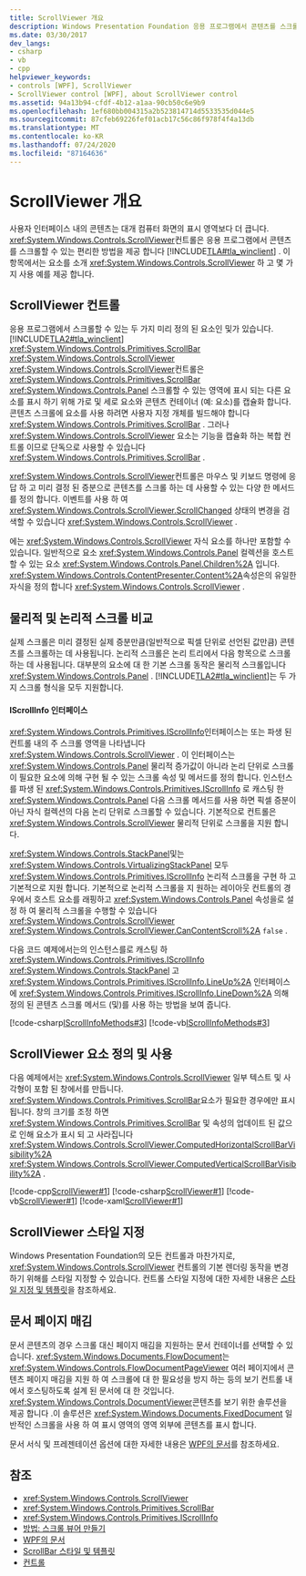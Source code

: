 ```yaml
---
title: ScrollViewer 개요
description: Windows Presentation Foundation 응용 프로그램에서 콘텐츠를 스크롤할 수 있도록 하는 ScrollViewer 컨트롤에 대해 알아봅니다. 사용 예제를 참조 하세요.
ms.date: 03/30/2017
dev_langs:
- csharp
- vb
- cpp
helpviewer_keywords:
- controls [WPF], ScrollViewer
- ScrollViewer control [WPF], about ScrollViewer control
ms.assetid: 94a13b94-cfdf-4b12-a1aa-90cb50c6e9b9
ms.openlocfilehash: 1ef680bb004315a2b523814714d5533535d044e5
ms.sourcegitcommit: 87cfeb69226fef01acb17c56c86f978f4f4a13db
ms.translationtype: MT
ms.contentlocale: ko-KR
ms.lasthandoff: 07/24/2020
ms.locfileid: "87164636"
---
```

# <a name="scrollviewer-overview"></a>ScrollViewer 개요
사용자 인터페이스 내의 콘텐츠는 대개 컴퓨터 화면의 표시 영역보다 더 큽니다. <xref:System.Windows.Controls.ScrollViewer>컨트롤은 응용 프로그램에서 콘텐츠를 스크롤할 수 있는 편리한 방법을 제공 합니다 [!INCLUDE[TLA#tla_winclient](../../../../includes/tlasharptla-winclient-md.md)] . 이 항목에서는 요소를 소개 <xref:System.Windows.Controls.ScrollViewer> 하 고 몇 가지 사용 예를 제공 합니다.  
  
<a name="what_is_a_scrollviewer_element"></a>
## <a name="the-scrollviewer-control"></a>ScrollViewer 컨트롤  
 응용 프로그램에서 스크롤할 수 있는 두 가지 미리 정의 된 요소인 및가 있습니다. [!INCLUDE[TLA2#tla_winclient](../../../../includes/tla2sharptla-winclient-md.md)] <xref:System.Windows.Controls.Primitives.ScrollBar> <xref:System.Windows.Controls.ScrollViewer> <xref:System.Windows.Controls.ScrollViewer>컨트롤은 <xref:System.Windows.Controls.Primitives.ScrollBar> <xref:System.Windows.Controls.Panel> 스크롤할 수 있는 영역에 표시 되는 다른 요소를 표시 하기 위해 가로 및 세로 요소와 콘텐츠 컨테이너 (예: 요소)를 캡슐화 합니다. 콘텐츠 스크롤에 요소를 사용 하려면 사용자 지정 개체를 빌드해야 합니다 <xref:System.Windows.Controls.Primitives.ScrollBar> . 그러나 <xref:System.Windows.Controls.ScrollViewer> 요소는 기능을 캡슐화 하는 복합 컨트롤 이므로 단독으로 사용할 수 있습니다 <xref:System.Windows.Controls.Primitives.ScrollBar> .  
  
 <xref:System.Windows.Controls.ScrollViewer>컨트롤은 마우스 및 키보드 명령에 응답 하 고 미리 결정 된 증분으로 콘텐츠를 스크롤 하는 데 사용할 수 있는 다양 한 메서드를 정의 합니다. 이벤트를 사용 하 여 <xref:System.Windows.Controls.ScrollViewer.ScrollChanged> 상태의 변경을 검색할 수 있습니다 <xref:System.Windows.Controls.ScrollViewer> .  
  
 에는 <xref:System.Windows.Controls.ScrollViewer> 자식 요소를 하나만 포함할 수 있습니다. 일반적으로 요소 <xref:System.Windows.Controls.Panel> 컬렉션을 호스트할 수 있는 요소 <xref:System.Windows.Controls.Panel.Children%2A> 입니다. <xref:System.Windows.Controls.ContentPresenter.Content%2A>속성은의 유일한 자식을 정의 합니다 <xref:System.Windows.Controls.ScrollViewer> .  
  
<a name="scrollviewer_physical_vs_logical"></a>
## <a name="physical-vs-logical-scrolling"></a>물리적 및 논리적 스크롤 비교  
 실제 스크롤은 미리 결정된 실제 증분만큼(일반적으로 픽셀 단위로 선언된 값만큼) 콘텐츠를 스크롤하는 데 사용됩니다. 논리적 스크롤은 논리 트리에서 다음 항목으로 스크롤하는 데 사용됩니다. 대부분의 요소에 대 한 기본 스크롤 동작은 물리적 스크롤입니다 <xref:System.Windows.Controls.Panel> . [!INCLUDE[TLA2#tla_winclient](../../../../includes/tla2sharptla-winclient-md.md)]는 두 가지 스크롤 형식을 모두 지원합니다.  
  
#### <a name="the-iscrollinfo-interface"></a>IScrollInfo 인터페이스  
 <xref:System.Windows.Controls.Primitives.IScrollInfo>인터페이스는 또는 파생 된 컨트롤 내의 주 스크롤 영역을 나타냅니다 <xref:System.Windows.Controls.ScrollViewer> . 이 인터페이스는 <xref:System.Windows.Controls.Panel> 물리적 증가값이 아니라 논리 단위로 스크롤이 필요한 요소에 의해 구현 될 수 있는 스크롤 속성 및 메서드를 정의 합니다. 인스턴스를 파생 된 <xref:System.Windows.Controls.Primitives.IScrollInfo> 로 캐스팅 한 <xref:System.Windows.Controls.Panel> 다음 스크롤 메서드를 사용 하면 픽셀 증분이 아닌 자식 컬렉션의 다음 논리 단위로 스크롤할 수 있습니다. 기본적으로 컨트롤은 <xref:System.Windows.Controls.ScrollViewer> 물리적 단위로 스크롤을 지원 합니다.  
  
 <xref:System.Windows.Controls.StackPanel>및는 <xref:System.Windows.Controls.VirtualizingStackPanel> 모두 <xref:System.Windows.Controls.Primitives.IScrollInfo> 논리적 스크롤을 구현 하 고 기본적으로 지원 합니다. 기본적으로 논리적 스크롤을 지 원하는 레이아웃 컨트롤의 경우에서 호스트 요소를 래핑하고 <xref:System.Windows.Controls.Panel> 속성을로 설정 하 여 물리적 스크롤을 수행할 수 있습니다 <xref:System.Windows.Controls.ScrollViewer> <xref:System.Windows.Controls.ScrollViewer.CanContentScroll%2A> `false` .  
  
 다음 코드 예제에서는의 인스턴스를로 캐스팅 하 <xref:System.Windows.Controls.Primitives.IScrollInfo> <xref:System.Windows.Controls.StackPanel> 고 <xref:System.Windows.Controls.Primitives.IScrollInfo.LineUp%2A> 인터페이스에 <xref:System.Windows.Controls.Primitives.IScrollInfo.LineDown%2A> 의해 정의 된 콘텐츠 스크롤 메서드 (및)를 사용 하는 방법을 보여 줍니다.  
  
 [!code-csharp[IScrollInfoMethods#3](~/samples/snippets/csharp/VS_Snippets_Wpf/IScrollInfoMethods/CSharp/Window1.xaml.cs#3)]
 [!code-vb[IScrollInfoMethods#3](~/samples/snippets/visualbasic/VS_Snippets_Wpf/IScrollInfoMethods/VisualBasic/Window1.xaml.vb#3)]  
  
<a name="scrollviewer_markup_syntax_and_sample"></a>
## <a name="defining-and-using-a-scrollviewer-element"></a>ScrollViewer 요소 정의 및 사용  
 다음 예제에서는 <xref:System.Windows.Controls.ScrollViewer> 일부 텍스트 및 사각형이 포함 된 창에서를 만듭니다. <xref:System.Windows.Controls.Primitives.ScrollBar>요소가 필요한 경우에만 표시 됩니다. 창의 크기를 조정 하면 <xref:System.Windows.Controls.Primitives.ScrollBar> 및 속성의 업데이트 된 값으로 인해 요소가 표시 되 고 사라집니다 <xref:System.Windows.Controls.ScrollViewer.ComputedHorizontalScrollBarVisibility%2A> <xref:System.Windows.Controls.ScrollViewer.ComputedVerticalScrollBarVisibility%2A> .  
  
 [!code-cpp[ScrollViewer#1](~/samples/snippets/cpp/VS_Snippets_Wpf/ScrollViewer/CPP/ScrollViewer_wcp.cpp#1)]
 [!code-csharp[ScrollViewer#1](~/samples/snippets/csharp/VS_Snippets_Wpf/ScrollViewer/CSharp/ScrollViewer_wcp.cs#1)]
 [!code-vb[ScrollViewer#1](~/samples/snippets/visualbasic/VS_Snippets_Wpf/ScrollViewer/VisualBasic/ScrollViewer.vb#1)]
 [!code-xaml[ScrollViewer#1](~/samples/snippets/xaml/VS_Snippets_Wpf/ScrollViewer/XAML/Pane1.xaml#1)]  
  
<a name="scrollviewer_styling_scrollviewer"></a>
## <a name="styling-a-scrollviewer"></a>ScrollViewer 스타일 지정  
 Windows Presentation Foundation의 모든 컨트롤과 마찬가지로, <xref:System.Windows.Controls.ScrollViewer> 컨트롤의 기본 렌더링 동작을 변경 하기 위해를 스타일 지정할 수 있습니다. 컨트롤 스타일 지정에 대한 자세한 내용은 [스타일 지정 및 템플릿](../../../desktop-wpf/fundamentals/styles-templates-overview.md)을 참조하세요.  
  
<a name="scrollviewer_scroll_vs_paginate"></a>
## <a name="paginating-documents"></a>문서 페이지 매김  
 문서 콘텐츠의 경우 스크롤 대신 페이지 매김을 지원하는 문서 컨테이너를 선택할 수 있습니다. <xref:System.Windows.Documents.FlowDocument>는 <xref:System.Windows.Controls.FlowDocumentPageViewer> 여러 페이지에서 콘텐츠 페이지 매김을 지원 하 여 스크롤에 대 한 필요성을 방지 하는 등의 보기 컨트롤 내에서 호스팅하도록 설계 된 문서에 대 한 것입니다. <xref:System.Windows.Controls.DocumentViewer>콘텐츠를 보기 위한 솔루션을 제공 합니다 .이 솔루션은 <xref:System.Windows.Documents.FixedDocument> 일반적인 스크롤을 사용 하 여 표시 영역의 영역 외부에 콘텐츠를 표시 합니다.  
  
 문서 서식 및 프레젠테이션 옵션에 대한 자세한 내용은 [WPF의 문서](../advanced/documents-in-wpf.md)를 참조하세요.  
  
## <a name="see-also"></a>참조

- <xref:System.Windows.Controls.ScrollViewer>
- <xref:System.Windows.Controls.Primitives.ScrollBar>
- <xref:System.Windows.Controls.Primitives.IScrollInfo>
- [방법: 스크롤 뷰어 만들기](https://docs.microsoft.com/previous-versions/dotnet/netframework-3.5/ms752352(v=vs.90))
- [WPF의 문서](../advanced/documents-in-wpf.md)
- [ScrollBar 스타일 및 템플릿](scrollbar-styles-and-templates.md)
- [컨트롤](../advanced/optimizing-performance-controls.md)
